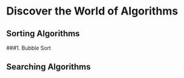 # Discover the World of Algorithms

## Sorting Algorithms

###1. Bubble Sort

## Searching Algorithms

